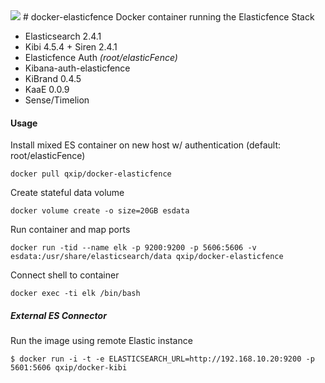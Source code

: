 <img src="https://avatars3.githubusercontent.com/u/12463357?v=3" />
# docker-elasticfence
Docker container running the Elasticfence Stack

- Elasticsearch 2.4.1 
- Kibi 4.5.4 + Siren 2.4.1
- Elasticfence Auth _(root/elasticFence)_
- Kibana-auth-elasticfence
- KiBrand 0.4.5
- KaaE 0.0.9
- Sense/Timelion

#### Usage

Install mixed ES container on new host w/ authentication (default: root/elasticFence)
```
docker pull qxip/docker-elasticfence
```
Create stateful data volume
```
docker volume create -o size=20GB esdata
```
Run container and map ports
```
docker run -tid --name elk -p 9200:9200 -p 5606:5606 -v esdata:/usr/share/elasticsearch/data qxip/docker-elasticfence
```
Connect shell to container
```
docker exec -ti elk /bin/bash
```

##### External ES Connector

Run the image using remote Elastic instance
```
$ docker run -i -t -e ELASTICSEARCH_URL=http://192.168.10.20:9200 -p 5601:5606 qxip/docker-kibi
```
